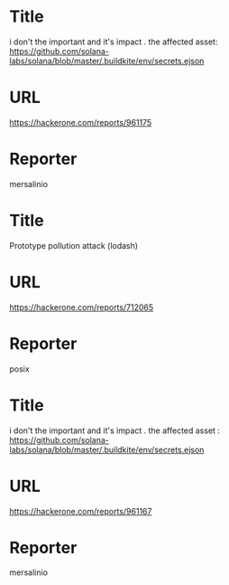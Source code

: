 # Title
i don't the important and it's impact . the affected asset: https://github.com/solana-labs/solana/blob/master/.buildkite/env/secrets.ejson
# URL 
https://hackerone.com/reports/961175
# Reporter 
mersalinio

# Title
Prototype pollution attack (lodash)
# URL 
https://hackerone.com/reports/712065
# Reporter 
posix

# Title
 i don't the important and it's impact  . the affected asset : https://github.com/solana-labs/solana/blob/master/.buildkite/env/secrets.ejson
# URL 
https://hackerone.com/reports/961167
# Reporter 
mersalinio

